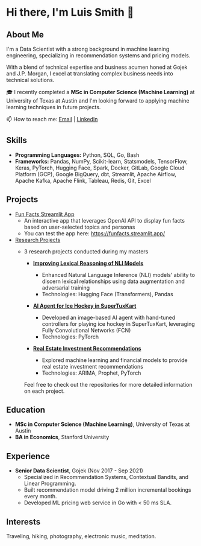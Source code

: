 # Hi there, I'm Luis Smith 👋

## About Me
I'm a Data Scientist with a strong background in machine learning engineering, specializing in recommendation systems and pricing models. 

With a blend of technical expertise and business acumen honed at Gojek and J.P. Morgan, I excel at translating complex business needs into technical solutions.

🎓 I recently completed a **MSc in Computer Science (Machine Learning)** at University of Texas at Austin and I'm looking forward to applying machine learning techniques in future projects.

📫 How to reach me: [Email](mailto:smithla02@gmail.com) | [LinkedIn](https://www.linkedin.com/in/luis-a-smith/)

## Skills
- **Programming Languages:** Python, SQL, Go, Bash
- **Frameworks:** Pandas, NumPy, Scikit-learn, Statsmodels, TensorFlow, Keras, PyTorch, Hugging Face, Spark, Docker, GitLab, Google Cloud Platform (GCP), Google BigQuery, dbt, Streamlit, Apache Airflow, Apache Kafka, Apache Flink, Tableau, Redis, Git, Excel 

## Projects
- [Fun Facts Streamlit App](https://github.com/smithla02/fun-facts-app)
  - An interactive app that leverages OpenAI API to display fun facts based on user-selected topics and personas
  - You can test the app here: https://funfacts.streamlit.app/
- [Research Projects](https://github.com/smithla02/research-projects)
  - 3 research projects conducted during my masters
    - **[Improving Lexical Reasoning of NLI Models](https://github.com/smithla02/research-projects/blob/main/Improving%20Lexical%20Reasoning%20of%20Natural%20Language%20Models%20via%20Data%20Augmentation%20and%20Adversarial%20Training.pdf)**
      - Enhanced Natural Language Inference (NLI) models' ability to discern lexical relationships using data augmentation and adversarial training
      - Technologies: Hugging Face (Transformers), Pandas
  
    - **[AI Agent for Ice Hockey in SuperTuxKart](https://github.com/smithla02/research-projects/blob/main/An%20Image-Based%20Agent%20with%20a%20Hand-Tuned%20Controller%20for%20Ice%20Hockey%20Strategy%20in%20SuperTuxKart.pdf)**
      - Developed an image-based AI agent with hand-tuned controllers for playing ice hockey in SuperTuxKart, leveraging Fully Convolutional Networks (FCN)
      - Technologies: PyTorch
  
    - **[Real Estate Investment Recommendations](https://github.com/smithla02/research-projects/blob/main/Real%20Estate%20Investment%20Recommendations%20Using%20Machine%20Learning%20Techniques.pdf)**
      -   Explored machine learning and financial models to provide real estate investment recommendations
      -   Technologies: ARIMA, Prophet, PyTorch

    Feel free to check out the repositories for more detailed information on each project.

## Education
- **MSc in Computer Science (Machine Learning)**, University of Texas at Austin
- **BA in Economics**, Stanford University

## Experience
- **Senior Data Scientist**, Gojek (Nov 2017 - Sep 2021)
  - Specialized in Recommendation Systems, Contextual Bandits, and Linear Programming.
  - Built recommendation model driving 2 million incremental bookings every month.
  - Developed ML pricing web service in Go with < 50 ms SLA.

## Interests
Traveling, hiking, photography, electronic music, meditation.
